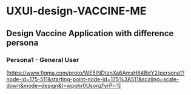# UXUI-design-VACCINE-ME

## Design Vaccine Application with difference persona

### Persona1 - General User
[https://www.figma.com/proto/WE5INDtznXa6AmsH64BdY2/persona1?node-id=175-511&starting-point-node-id=175%3A511&scaling=scale-down&mode=design&t=wpohr0UsonzfyrPr-1]
